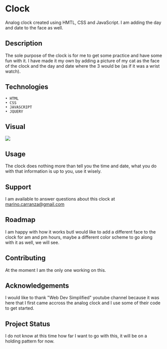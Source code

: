 # **Clock**
Analog clock created using HMTL, CSS and JavaScript.  I am adding the day and date to the face as well.

## **Description**
The sole purpose of the clock is for me to get some practice and have some fun with it.
I have made it my own by adding a picture of my cat as the face of the clock and the day and date where the 3 would be (as if it was a wrist watch).

## **Technologies**
    • HTML
    • CSS
    • JAVASCRIPT
    • JQUERY

## **Visual**
<img src="./images/clock.png">

## **Usage**
The clock does nothing more than tell you the time and date, what you do with that information is up to you, use it wisely.

## **Support**
I am available to answer questions about this clock at marino.carranza@gmail.com

## **Roadmap**
I am happy with how it works butI would like to add a different face to the clock for am and pm hours, maybe a different color scheme to go along with it as well, we will see.

## **Contributing**
At the moment I am the only one working on this.

## **Acknowledgements**
I would like to thank "Web Dev Simplified" youtube channel because it was here that I first came accross the analog clock and I use some of their code to get started.

## **Project Status**
I do not know at this time how far I want to go with this, it will be on a holding pattern for now.

